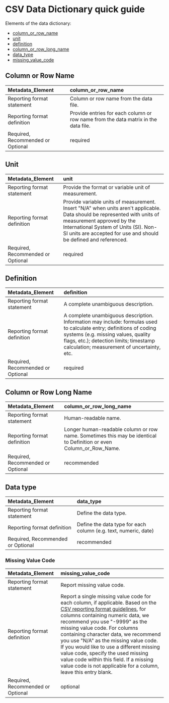 # CSV Data Dictionary quick guide

Elements of the data dictionary:

* [column_or_row_name](#column-or-row-name)  
* [unit](#unit)  
* [definition](#definition)  
* [column_or_row_long_name](#column-or-row-long-name)  
* [data_type](#data-type)
* [missing_value_code](#missing-value-code)

## Column or Row Name

| Metadata\_Element | column_or_row_name |
| :--- | :--- |
| Reporting format statement | Column or row name from the data file. |
| Reporting format definition | Provide entries for each column or row name from the data matrix in the data file. |
| Required, Recommended or Optional | required |

## Unit

| Metadata\_Element | unit |
| :--- | :--- |
| Reporting format statement | Provide the format or variable unit of measurement. |
| Reporting format definition | Provide variable units of measurement. Insert "N/A" when units aren't applicable. Data should be represented with units of measurement approved by the International System of Units \(SI\). Non-SI units are accepted for use and should be defined and referenced. |
| Required, Recommended or Optional | required |

## Definition

| Metadata\_Element | definition |
| :--- | :--- |
| Reporting format statement | A complete unambiguous description. |
| Reporting format definition | A complete unambiguous description. Information may include: formulas used to calculate entry; definitions of coding systems \(e.g. missing values, quality flags, etc.\); detection limits; timestamp calculation; measurement of uncertainty, etc. |
| Required, Recommended or Optional | required |

## Column or Row Long Name

| Metadata\_Element | column_or_row_long_name |
| :--- | :--- |
| Reporting format statement | Human-readable name. |
| Reporting format definition | Longer human-readable column or row name. Sometimes this may be identical to Definition or even Column\_or\_Row\_Name. |
| Required, Recommended or Optional | recommended |

## Data type

| Metadata\_Element | data_type |
| :--- | :--- |
| Reporting format statement | Define the data type. |
| Reporting format definition | Define the data type for each column \(e.g. text, numeric, date\) |
| Required, Recommended or Optional | recommended |

### Missing Value Code

| Metadata\_Element |missing_value_code|
| :--- | :--- |
|Reporting format statement| Report missing value code. |
|Reporting format definition|Report a single missing value code for each column, if applicable. Based on the [CSV reporting format guidelines](https://ess-dive.gitbook.io/csv-file-structure-reporting-format), for columns containing numeric data, we recommend you use "-9999" as the missing value code. For columns containing character data, we recommend you use "N/A" as the missing value code. If you would like to use a different missing value code, specify the used missing value code within this field. If a missing value code is not applicable for a column, leave this entry blank.|
|Required, Recommended or Optional|optional|


